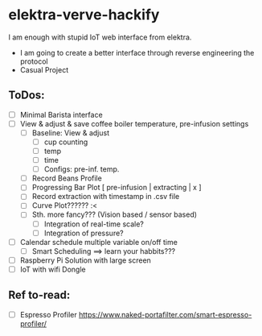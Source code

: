 # elektra-verve-hackify
I am enough with stupid IoT web interface from elektra.

- I am going to create a better interface through reverse engineering the protocol
- Casual Project

## ToDos:
- [ ] Minimal Barista interface 
- [ ] View & adjust & save coffee boiler temperature, pre-infusion settings
    - [ ] Baseline: View & adjust
      - [ ] cup counting
      - [ ] temp
      - [ ] time
      - [ ] Configs: pre-inf. temp. 
    - [ ] Record Beans Profile
    - [ ] Progressing Bar Plot [ pre-infusion | extracting | x ]
    - [ ] Record extraction with timestamp in .csv file
    - [ ] Curve Plot?????? :<
    - [ ] Sth. more fancy??? (Vision based / sensor based)
        - [ ] Integration of real-time scale?
        - [ ] Integration of pressure?
- [ ] Calendar schedule multiple variable on/off time 
    - [ ] Smart Scheduling ==> learn your habbits???
- [ ] Raspberry Pi Solution with large screen
- [ ] IoT with wifi Dongle

## Ref to-read:
- [ ] Espresso Profiler https://www.naked-portafilter.com/smart-espresso-profiler/
